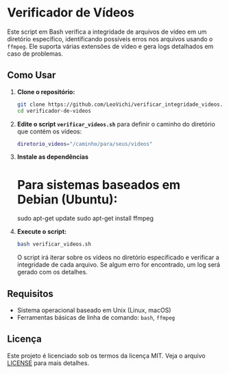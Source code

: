 # Verificador de Vídeos

Este script em Bash verifica a integridade de arquivos de vídeo em um diretório específico, identificando possíveis erros nos arquivos usando o `ffmpeg`. Ele suporta várias extensões de vídeo e gera logs detalhados em caso de problemas.

## Como Usar

1. **Clone o repositório:**

   ```bash
   git clone https://github.com/LeoVichi/verificar_integridade_videos.git
   cd verificador-de-videos
   ```

2. **Edite o script `verificar_videos.sh`** para definir o caminho do diretório que contém os vídeos:

   ```bash
   diretorio_videos="/caminho/para/seus/videos"
   ```

3. **Instale as dependências**

   # Para sistemas baseados em Debian (Ubuntu):
    sudo apt-get update
    sudo apt-get install ffmpeg

4. **Execute o script:**

   ```bash
   bash verificar_videos.sh
   ```

   O script irá iterar sobre os vídeos no diretório especificado e verificar a integridade de cada arquivo. Se algum erro for encontrado, um log será gerado com os detalhes.

## Requisitos

- Sistema operacional baseado em Unix (Linux, macOS)
- Ferramentas básicas de linha de comando: `bash`, `ffmpeg`

## Licença

Este projeto é licenciado sob os termos da licença MIT. Veja o arquivo [LICENSE](LICENSE) para mais detalhes.
